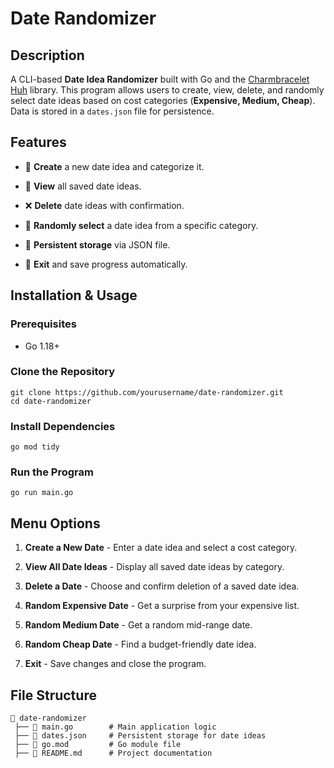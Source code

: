 # Date Randomizer

## Description

A CLI-based **Date Idea Randomizer** built with Go and the [Charmbracelet Huh](https://github.com/charmbracelet/huh) library. This program allows users to create, view, delete, and randomly select date ideas based on cost categories (**Expensive, Medium, Cheap**). Data is stored in a `dates.json` file for persistence.

## Features

-   📌 **Create** a new date idea and categorize it.

-   📜 **View** all saved date ideas.

-   ❌ **Delete** date ideas with confirmation.

-   🎲 **Randomly select** a date idea from a specific category.

-   💾 **Persistent storage** via JSON file.

-   🛑 **Exit** and save progress automatically.


## Installation & Usage

### Prerequisites

-   Go 1.18+


### Clone the Repository

```
git clone https://github.com/yourusername/date-randomizer.git
cd date-randomizer
```

### Install Dependencies

```
go mod tidy
```

### Run the Program

```
go run main.go
```

## Menu Options

1.  **Create a New Date** - Enter a date idea and select a cost category.

2.  **View All Date Ideas** - Display all saved date ideas by category.

3.  **Delete a Date** - Choose and confirm deletion of a saved date idea.

4.  **Random Expensive Date** - Get a surprise from your expensive list.

5.  **Random Medium Date** - Get a random mid-range date.

6.  **Random Cheap Date** - Find a budget-friendly date idea.

7.  **Exit** - Save changes and close the program.


## File Structure

```
📂 date-randomizer
 ├── 📄 main.go        # Main application logic
 ├── 📄 dates.json     # Persistent storage for date ideas
 ├── 📄 go.mod         # Go module file
 ├── 📄 README.md      # Project documentation
```

